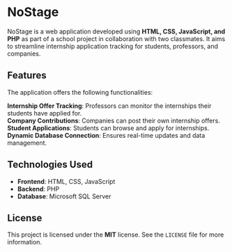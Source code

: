 # NoStage

NoStage is a web application developed using **HTML, CSS, JavaScript, and PHP** as part of a school project in collaboration with two classmates. It aims to streamline internship application tracking for students, professors, and companies.

## Features
The application offers the following functionalities:

**Internship Offer Tracking**: Professors can monitor the internships their students have applied for.  
**Company Contributions**: Companies can post their own internship offers.  
**Student Applications**: Students can browse and apply for internships.  
**Dynamic Database Connection**: Ensures real-time updates and data management.

## Technologies Used
- **Frontend**: HTML, CSS, JavaScript
- **Backend**: PHP
- **Database**: Microsoft SQL Server

## License
This project is licensed under the **MIT** license. See the `LICENSE` file for more information.


